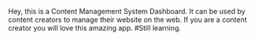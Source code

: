 Hey, this is a Content Management System Dashboard. It can be used by content creators to manage their website on the web. If you are a content creator you will love this amazing app.  #Still learning.
